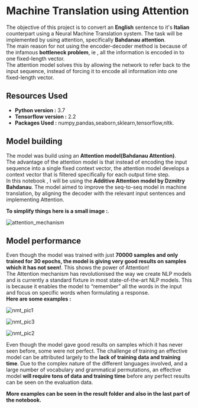 # Machine Translation using Attention

The objective of this project is to convert an **English** sentence to it's **Italian** counterpart using a Neural Machine Translation system. The task will be implemented by using attention, specifically **Bahdanau attention**.  
The main reason for not using the encoder-decoder method is because of the infamous **bottleneck problem**, ie , all the information is encoded in to one fixed-length vector.  
The attention model solves this by allowing the network to refer back to the input sequence, instead of forcing it to encode all information into one fixed-length vector.  

## Resources Used  

* **Python version :** 3.7
* **Tensorflow version :** 2.2
* **Packages Used :** numpy,pandas,seaborn,sklearn,tensorflow,nltk.  

  
## Model building  
  
The model was build using an **Attention model(Bahdanau Attention)**.  
The advantage of the attention model is that instead of encoding the input sequence into a single fixed context vector, the attention model develops a context vector that is filtered specifically for each output time step.  
In this notebook , I will be using the **Additive Attention model by Dzmitry Bahdanau**. The model aimed to improve the seq-to-seq model in machine translation, by aligning the decoder with the relevant input sentences and implementing Attention.  

**To simplify things here is a small image :**.
  

![attention_mechanism](https://user-images.githubusercontent.com/42802226/83963904-cd534980-a8c6-11ea-9395-c6072f65a376.jpg)

## Model performance  

Even though the model was trained with just **70000 samples and only trained for 30 epochs, the model is giving very good results on samples which it has not seen!**. This shows the power of Attention!  
The Attention mechanism has revolutionised the way we create NLP models and is currently a standard fixture in most state-of-the-art NLP models. This is because it enables the model to “remember” all the words in the input and focus on specific words when formulating a response.  
**Here are some examples :** 
  

![nmt_pic1](https://user-images.githubusercontent.com/42802226/83964025-86b21f00-a8c7-11ea-88ac-7713158d2768.JPG)  
  
![nmt_pic3](https://user-images.githubusercontent.com/42802226/83964053-cda01480-a8c7-11ea-80f1-2bc3584e2bcb.JPG)  
  
![nmt_pic2](https://user-images.githubusercontent.com/42802226/83964076-e4df0200-a8c7-11ea-866b-b5f4696e982f.JPG)  
  
Even though the model gave good results on samples which it has never seen before, some were not perfect. The challenge of training an effective model can be attributed largely to the **lack of training data and training time**. Due to the complex nature of the different languages involved, and a large number of vocabulary and grammatical permutations, an effective model **will require tons of data and training time** before any perfect results can be seen on the evaluation data.  
  
**More examples can be seen in the result folder and also in the last part of the notebook.**




